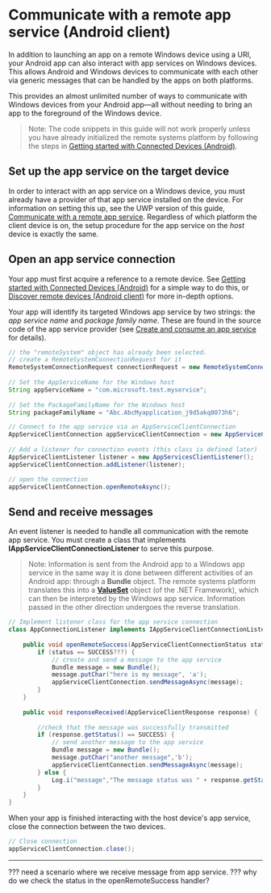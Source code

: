 # Communicate with a remote app service (Android client)
In addition to launching an app on a remote Windows device using a URI, your Android app can also interact with app services on Windows devices. This allows Android and Windows devices to communicate with each other via generic messages that can be handled by the apps on both platforms. 

This provides an almost unlimited number of ways to communicate with Windows devices from your Android app&mdash;all without needing to bring an app to the foreground of the Windows device.

>Note: The code snippets in this guide will not work properly unless you have already initialized the remote systems platform by following the steps in [Getting started with Connected Devices (Android)](getting-started-rome-android.md).

## Set up the app service on the target device
In order to interact with an app service on a Windows device, you must already have a provider of that app service installed on the device. For information on setting this up, see the UWP version of this guide, [Communicate with a remote app service](https://msdn.microsoft.com/en-us/windows/uwp/launch-resume/communicate-with-a-remote-app-service). Regardless of which platform the client device is on, the setup procedure for the app service on the *host* device is exactly the same.

## Open an app service connection
Your app must first acquire a reference to a remote device. See [Getting started with Connected Devices (Android)](getting-started-rome-android.md) for a simple way to do this, or [Discover remote devices (Android client)](disover-remote-device-android.md) for more in-depth options. 

Your app will identify its targeted Windows app service by two strings: the *app service name* and *package family name*. These are found in the source code of the app service provider (see [Create and consume an app service](https://msdn.microsoft.com/windows/uwp/launch-resume/how-to-create-and-consume-an-app-service) for details).

```java
// the "remoteSystem" object has already been selected.
// create a RemoteSystemConnectionRequest for it
RemoteSystemConnectionRequest connectionRequest = new RemoteSystemConnectionRequest(remoteSystem);
 
// Set the AppServiceName for the Windows host
String appServiceName = "com.microsoft.test.myservice"; 
     
// Set the PackageFamilyName for the Windows host 
String packageFamilyName = "Abc.AbcMyapplication_j9d5akq8073h6"; 

// Connect to the app service via an AppServiceClientConnection 
AppServiceClientConnection appServiceClientConnection = new AppServiceClientConnection(appServiceName, packageFamilyName, connectionRequest); 
 
// Add a listener for connection events (this class is defined later)
AppServiceClientListener listener = new AppServicesClientListener(); 
appServiceClientConnection.addListener(listener); 

// open the connection
appServiceClientConnection.openRemoteAsync(); 

```
## Send and receive messages
An event listener is needed to handle all communication with the remote app service. You must create a class that implements **IAppServiceClientConnectionListener** to serve this purpose. 
>Note: Information is sent from the Android app to a Windows app service in the same way it is done between different activities of an Android app: through a **Bundle** object. The remote systems platform translates this into a [**ValueSet**](https://msdn.microsoft.com/library/windows/apps/windows.foundation.collections.valueset) object (of the .NET Framework), which can then be interpreted by the Windows app service. Information passed in the other direction undergoes the reverse translation.

```java 
// Implement listener class for the app service connection 
class AppConnectionListener implements IAppServiceClientConnectionListener { 
 
    public void openRemoteSuccess(AppServiceClientConnectionStatus status) { 
        if (status == SUCCESS???) { 
            // create and send a message to the app service
            Bundle message = new Bundle(); 
            message.putChar("here is my message", 'a');  
            appServiceClientConnection.sendMessageAsync(message); 
        }
    } 
 
    public void responseReceived(AppServiceClientResponse response) { 
         
        //check that the message was successfully transmitted 
        if (response.getStatus() == SUCCESS) { 
            // send another message to the app service 
            Bundle message = new Bundle(); 
            message.putChar("another message",'b'); 
            appServiceClientConnection.sendMessageAsync(message); 
        } else { 
            Log.i("message","The message status was " + response.getStatus().toString()); 
        } 
    } 
} 
```

When your app is finished interacting with the host device's app service, close the connection between the two devices.

```java
// Close connection 
appServiceClientConnection.close(); 
```


---
??? need a scenario where we receive message from app service.
??? why do we check the status in the openRemoteSuccess handler?
